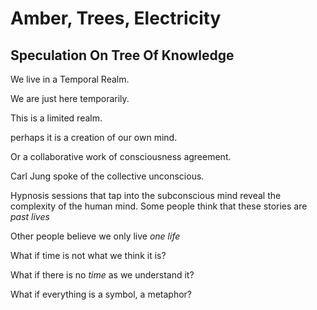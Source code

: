 # Amber, Trees, Electricity
## Speculation On Tree Of Knowledge

We live in a Temporal Realm.

We are just here temporarily.

This is a limited realm.

perhaps it is a creation of our own mind.

Or a collaborative work of consciousness agreement.

Carl Jung spoke of the collective unconscious.

Hypnosis sessions that tap into the subconscious mind reveal the complexity of the human mind. Some people think that these stories are *past lives*

Other people believe we only live *one life*



What if time is not what we think it is?

What if there is no *time* as we understand it?

What if everything is a symbol, a metaphor?

